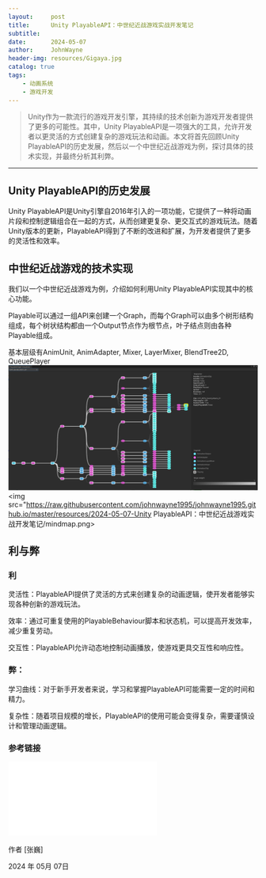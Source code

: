 ```yaml
---
layout:     post
title:      Unity PlayableAPI：中世纪近战游戏实战开发笔记
subtitle:   
date:       2024-05-07
author:     JohnWayne
header-img: resources/Gigaya.jpg
catalog: true
tags:
    - 动画系统
    - 游戏开发
---
```


>Unity作为一款流行的游戏开发引擎，其持续的技术创新为游戏开发者提供了更多的可能性。其中，Unity PlayableAPI是一项强大的工具，允许开发者以更灵活的方式创建复杂的游戏玩法和动画。本文将首先回顾Unity PlayableAPI的历史发展，然后以一个中世纪近战游戏为例，探讨具体的技术实现，并最终分析其利弊。

------

## Unity PlayableAPI的历史发展
Unity PlayableAPI是Unity引擎自2016年引入的一项功能，它提供了一种将动画片段和控制逻辑组合在一起的方式，从而创建更复杂、更交互式的游戏玩法。随着Unity版本的更新，PlayableAPI得到了不断的改进和扩展，为开发者提供了更多的灵活性和效率。

## 中世纪近战游戏的技术实现
我们以一个中世纪近战游戏为例，介绍如何利用Unity PlayableAPI实现其中的核心功能。

Playable可以通过一组API来创建一个Graph，而每个Graph可以由多个树形结构组成，每个树状结构都由一个Output节点作为根节点，叶子结点则由各种Playable组成。

基本层级有AnimUnit, AnimAdapter, Mixer, LayerMixer, BlendTree2D, QueuePlayer
<img src="https://raw.githubusercontent.com/johnwayne1995/johnwayne1995.github.io/master/resources/2024-05-07-Unity PlayableAPI：中世纪近战游戏实战开发笔记/概览图.png">
<img src="https://raw.githubusercontent.com/johnwayne1995/johnwayne1995.github.io/master/resources/2024-05-07-Unity PlayableAPI：中世纪近战游戏实战开发笔记/mindmap.png>
## 利与弊
### 利
灵活性：PlayableAPI提供了灵活的方式来创建复杂的动画逻辑，使开发者能够实现各种创新的游戏玩法。

效率：通过可重复使用的PlayableBehaviour脚本和状态机，可以提高开发效率，减少重复劳动。

交互性：PlayableAPI允许动态地控制动画播放，使游戏更具交互性和响应性。
### 弊：
学习曲线：对于新手开发者来说，学习和掌握PlayableAPI可能需要一定的时间和精力。

复杂性：随着项目规模的增长，PlayableAPI的使用可能会变得复杂，需要谨慎设计和管理动画逻辑。


### 参考链接

<iframe src="//player.bilibili.com/player.html?aid=893386401&bvid=BV1SP4y177YQ&cid=493316198&p=1" scrolling="no" border="0" frameborder="no" framespacing="0" allowfullscreen="true"> </iframe>

作者 [张巍]

2024 年 05月 07日    
